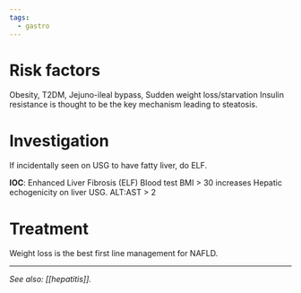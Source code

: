 ```yaml
---
tags:
  - gastro
---
```

# Risk factors
Obesity, T2DM, Jejuno-ileal bypass, Sudden weight loss/starvation
Insulin resistance is thought to be the key mechanism leading to steatosis.

# Investigation
If incidentally seen on USG to have fatty liver, do ELF.

**IOC**: Enhanced Liver Fibrosis (ELF) Blood test
BMI > 30 increases Hepatic echogenicity on liver USG.
ALT:AST > 2

# Treatment
Weight loss is the best first line management for NAFLD.

---
*See also: [[hepatitis]].* 